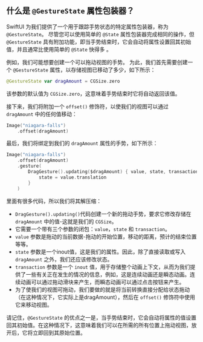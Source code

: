 什么是 `@GestureState` 属性包装器？
---

SwiftUI 为我们提供了一个用于跟踪手势状态的特定属性包装器，称为 `@GestureState`。 尽管您可以使用简单的 `@State` 属性包装器完成相同的操作，但 `@GestureState` 具有附加功能，即当手势结束时，它会自动将属性设置回其初始值，并且通常比使用简单的 `@State` 快得多 。

例如，我们可能想要创建一个可以拖动视图的手势。 为此，我们首先需要创建一个 `@GestureState` 属性，以存储视图已移动了多少，如下所示：

```swift
@GestureState var dragAmount = CGSize.zero
```

该参数的默认值为 `CGSize.zero`，这意味着手势结束时它将自动返回该值。

接下来，我们将附加一个 `offset()` 修饰符，以使我们的视图可以通过 `dragAmount` 中的任何值移动：

```swift
Image("niagara-falls")
    .offset(dragAmount)
```

最后，我们将绑定到我们的 `dragAmount` 属性的手势，如下所示：

```swift
Image("niagara-falls")
    .offset(dragAmount)
    .gesture(
        DragGesture().updating($dragAmount) { value, state, transaction in
            state = value.translation
        }
    )
```

里面有很多代码，所以我们将其解压缩：

- `DragGesture().updating()`代码创建一个新的拖动手势，要求它修改存储在 `dragAmount` 中的值-这就是我们的 `CGSize`。
- 它需要一个带有三个参数的闭包：`value`，`state` 和 `transaction`。
- `value` 参数是拖动的当前数据-拖动的开始位置，移动的距离，预计的结束位置等等。
- `state` 参数是一个inout值，这是我们的属性。因此，除了直接读取或写入 `dragAmount` 之外，我们还应该修改状态。
- `transaction` 参数是一个 `inout` 值，用于存储整个动画上下文，从而为我们提供了一些有关正在发生的情况的信息，例如，这是连续动画还是瞬态动画。连续动画可以通过拖动滑块来产生，而瞬态动画可以通过点击按钮来产生。
- 为了使我们的视图可拖动，我们要做的就是将当前转换直接分配给状态拖动（在这种情况下，它实际上是dragAmount），然后在 `offset()` 修饰符中使用它来移动视图。

请记住，`@GestureState` 的优点之一是，当手势结束时，它会自动将属性的值设置回其初始值。在这种情况下，这意味着我们可以在所需的所有位置上拖动视图，放开后，它将立即回到其原始位置。